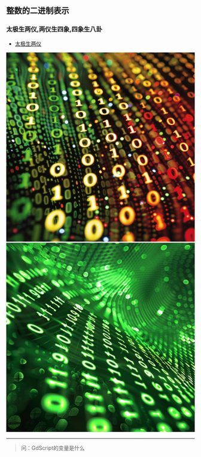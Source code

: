 ## 整数的二进制表示

### 太极生两仪,两仪生四象,四象生八卦

- [太极生两仪](https://baike.baidu.com/item/%E5%A4%AA%E6%9E%81%E7%94%9F%E4%B8%A4%E4%BB%AA%EF%BC%8C%E4%B8%A4%E4%BB%AA%E7%94%9F%E5%9B%9B%E8%B1%A1/8139080?fr=ge_ala)

![img.png](image/img013.png)
![img.png](image/img014.png)

-----------
> 问：GdScript的变量是什么

